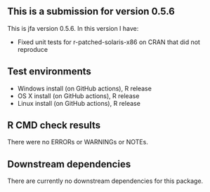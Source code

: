 ## This is a submission for version 0.5.6
This is jfa version 0.5.6. In this version I have:

* Fixed unit tests for r-patched-solaris-x86 on CRAN that did not reproduce

## Test environments
* Windows install (on GitHub actions), R release
* OS X install (on GitHub actions), R release
* Linux install (on GitHub actions), R release

## R CMD check results
There were no ERRORs or WARNINGs or NOTEs. 

## Downstream dependencies
There are currently no downstream dependencies for this package.